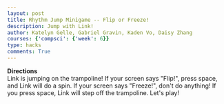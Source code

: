 ```yaml
---
layout: post
title: Rhythm Jump Minigame -- Flip or Freeze!
description: Jump with Link!
author: Katelyn Gelle, Gabriel Gravin, Kaden Vo, Daisy Zhang
courses: {'compsci': {'week': 6}}
type: hacks
comments: True
---
```


**Directions**  
Link is jumping on the trampoline! If your screen says "Flip!", press space, and Link will do a spin. If your screen says "Freeze!", don't do anything! If you press space, Link will step off the trampoline. Let's play!

<!DOCTYPE html>
<html>
<head>
    <title>Flip or Freeze!</title>
</head>
<body>
    <canvas id="gameCanvas" width="800" height="400"></canvas>
    <script src="game.js"></script>
</body>
</html>